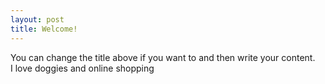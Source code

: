 ```yaml
---
layout: post
title: Welcome!
---
```

You can change the title above if you want to and then write your content.  
I love doggies and online shopping
